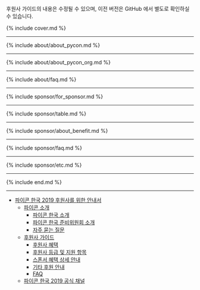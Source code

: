 후원사 가이드의 내용은 수정될 수 있으며, 이전 버전은 GitHub 에서 별도로 확인하실 수 있습니다.

{% include cover.md %}

-----

{% include about/about_pycon.md %}

-----

{% include about/about_pycon_org.md %}

-----

{% include about/faq.md %}

-----

{% include sponsor/for_sponsor.md %}

-----

{% include sponsor/table.md %}

-----

{% include sponsor/about_benefit.md %}

-----

{% include sponsor/faq.md %}

-----

{% include sponsor/etc.md %}

-----

{% include end.md %}

----

* [파이콘 한국 2019 후원사를 위한 안내서](#파이콘-한국-2019-후원사를-위한-안내서)
    - [파이콘 소개](#파이콘-행사-소개)
        - [파이콘 한국 소개](#파이콘-행사-소개)
        - [파이콘 한국 준비위원회 소개](#파이콘-한국-준비위원회)
        - [자주 묻는 질문](#자주-묻는-질문)
    - [후원사 가이드](#후원사-혜택)
        - [후원사 혜택](#후원사-혜택)
        - [후원사 등급 및 지원 항목](#후원사-등급-및-지원-항목)
        - [스폰서 혜택 상세 안내](#스폰서-혜택-상세-안내)
        - [기타 후원 안내](#기타-후원-안내)
        - [FAQ](#후원사-FAQ)
    - [파이콘 한국 2019 공식 채널](#파이콘-한국-2019-공식채널)
